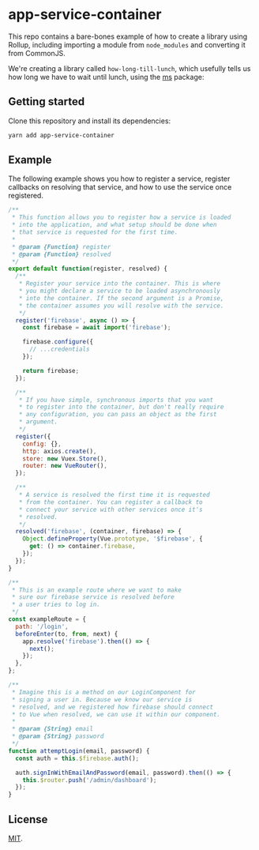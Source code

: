 # app-service-container

This repo contains a bare-bones example of how to create a library using Rollup, including importing a module from `node_modules` and converting it from CommonJS.

We're creating a library called `how-long-till-lunch`, which usefully tells us how long we have to wait until lunch, using the [ms](https://github.com/zeit/ms) package:

## Getting started

Clone this repository and install its dependencies:

```bash
yarn add app-service-container
```

## Example

The following example shows you how to register a service, register callbacks on resolving that service, and how to use the service once registered.

```js
/**
 * This function allows you to register how a service is loaded
 * into the application, and what setup should be done when
 * that service is requested for the first time.
 *
 * @param {Function} register
 * @param {Function} resolved
 */
export default function(register, resolved) {
  /**
   * Register your service into the container. This is where
   * you might declare a service to be loaded asynchronously
   * into the container. If the second argument is a Promise,
   * the container assumes you will resolve with the service.
   */
  register('firebase', async () => {
    const firebase = await import('firebase');

    firebase.configure({
      // ...credentials
    });

    return firebase;
  });

  /**
   * If you have simple, synchronous imports that you want
   * to register into the container, but don't really require
   * any configuration, you can pass an object as the first
   * argument.
   */
  register({
    config: {},
    http: axios.create(),
    store: new Vuex.Store(),
    router: new VueRouter(),
  });

  /**
   * A service is resolved the first time it is requested
   * from the container. You can register a callback to
   * connect your service with other services once it's
   * resolved.
   */
  resolved('firebase', (container, firebase) => {
    Object.defineProperty(Vue.prototype, '$firebase', {
      get: () => container.firebase,
    });
  });
}

/**
 * This is an example route where we want to make
 * sure our firebase service is resolved before
 * a user tries to log in.
 */
const exampleRoute = {
  path: '/login',
  beforeEnter(to, from, next) {
    app.resolve('firebase').then(() => {
      next();
    });
  },
};

/**
 * Imagine this is a method on our LoginComponent for
 * signing a user in. Because we know our service is
 * resolved, and we registered how firebase should connect
 * to Vue when resolved, we can use it within our component.
 *
 * @param {String} email
 * @param {String} password
 */
function attemptLogin(email, password) {
  const auth = this.$firebase.auth();

  auth.signInWithEmailAndPassword(email, password).then(() => {
    this.$router.push('/admin/dashboard');
  });
}
```

## License

[MIT](LICENSE).
